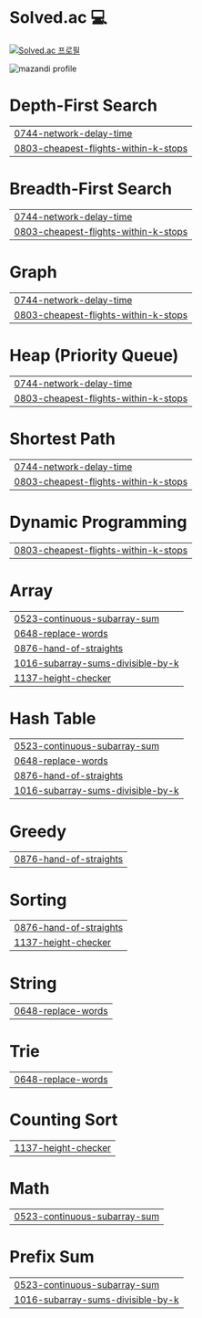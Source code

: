 # Solved.ac :computer:

<!--알고리즘-->
[![Solved.ac 프로필](http://mazassumnida.wtf/api/generate_badge?boj=ish021)](https://solved.ac/ish021)
<br/>
  
![mazandi profile](http://mazandi.herokuapp.com/api?handle=ish021&theme=dark)

</div>


# Depth-First Search
|  |
| ------- |
| [0744-network-delay-time](https://github.com/9ooDa/algo_prac/tree/master/0744-network-delay-time) |
| [0803-cheapest-flights-within-k-stops](https://github.com/9ooDa/algo_prac/tree/master/0803-cheapest-flights-within-k-stops) |
# Breadth-First Search
|  |
| ------- |
| [0744-network-delay-time](https://github.com/9ooDa/algo_prac/tree/master/0744-network-delay-time) |
| [0803-cheapest-flights-within-k-stops](https://github.com/9ooDa/algo_prac/tree/master/0803-cheapest-flights-within-k-stops) |
# Graph
|  |
| ------- |
| [0744-network-delay-time](https://github.com/9ooDa/algo_prac/tree/master/0744-network-delay-time) |
| [0803-cheapest-flights-within-k-stops](https://github.com/9ooDa/algo_prac/tree/master/0803-cheapest-flights-within-k-stops) |
# Heap (Priority Queue)
|  |
| ------- |
| [0744-network-delay-time](https://github.com/9ooDa/algo_prac/tree/master/0744-network-delay-time) |
| [0803-cheapest-flights-within-k-stops](https://github.com/9ooDa/algo_prac/tree/master/0803-cheapest-flights-within-k-stops) |
# Shortest Path
|  |
| ------- |
| [0744-network-delay-time](https://github.com/9ooDa/algo_prac/tree/master/0744-network-delay-time) |
| [0803-cheapest-flights-within-k-stops](https://github.com/9ooDa/algo_prac/tree/master/0803-cheapest-flights-within-k-stops) |
# Dynamic Programming
|  |
| ------- |
| [0803-cheapest-flights-within-k-stops](https://github.com/9ooDa/algo_prac/tree/master/0803-cheapest-flights-within-k-stops) |
# Array
|  |
| ------- |
| [0523-continuous-subarray-sum](https://github.com/9ooDa/algo_prac/tree/master/0523-continuous-subarray-sum) |
| [0648-replace-words](https://github.com/9ooDa/algo_prac/tree/master/0648-replace-words) |
| [0876-hand-of-straights](https://github.com/9ooDa/algo_prac/tree/master/0876-hand-of-straights) |
| [1016-subarray-sums-divisible-by-k](https://github.com/9ooDa/algo_prac/tree/master/1016-subarray-sums-divisible-by-k) |
| [1137-height-checker](https://github.com/9ooDa/algo_prac/tree/master/1137-height-checker) |
# Hash Table
|  |
| ------- |
| [0523-continuous-subarray-sum](https://github.com/9ooDa/algo_prac/tree/master/0523-continuous-subarray-sum) |
| [0648-replace-words](https://github.com/9ooDa/algo_prac/tree/master/0648-replace-words) |
| [0876-hand-of-straights](https://github.com/9ooDa/algo_prac/tree/master/0876-hand-of-straights) |
| [1016-subarray-sums-divisible-by-k](https://github.com/9ooDa/algo_prac/tree/master/1016-subarray-sums-divisible-by-k) |
# Greedy
|  |
| ------- |
| [0876-hand-of-straights](https://github.com/9ooDa/algo_prac/tree/master/0876-hand-of-straights) |
# Sorting
|  |
| ------- |
| [0876-hand-of-straights](https://github.com/9ooDa/algo_prac/tree/master/0876-hand-of-straights) |
| [1137-height-checker](https://github.com/9ooDa/algo_prac/tree/master/1137-height-checker) |
# String
|  |
| ------- |
| [0648-replace-words](https://github.com/9ooDa/algo_prac/tree/master/0648-replace-words) |
# Trie
|  |
| ------- |
| [0648-replace-words](https://github.com/9ooDa/algo_prac/tree/master/0648-replace-words) |
# Counting Sort
|  |
| ------- |
| [1137-height-checker](https://github.com/9ooDa/algo_prac/tree/master/1137-height-checker) |
# Math
|  |
| ------- |
| [0523-continuous-subarray-sum](https://github.com/9ooDa/algo_prac/tree/master/0523-continuous-subarray-sum) |
# Prefix Sum
|  |
| ------- |
| [0523-continuous-subarray-sum](https://github.com/9ooDa/algo_prac/tree/master/0523-continuous-subarray-sum) |
| [1016-subarray-sums-divisible-by-k](https://github.com/9ooDa/algo_prac/tree/master/1016-subarray-sums-divisible-by-k) |